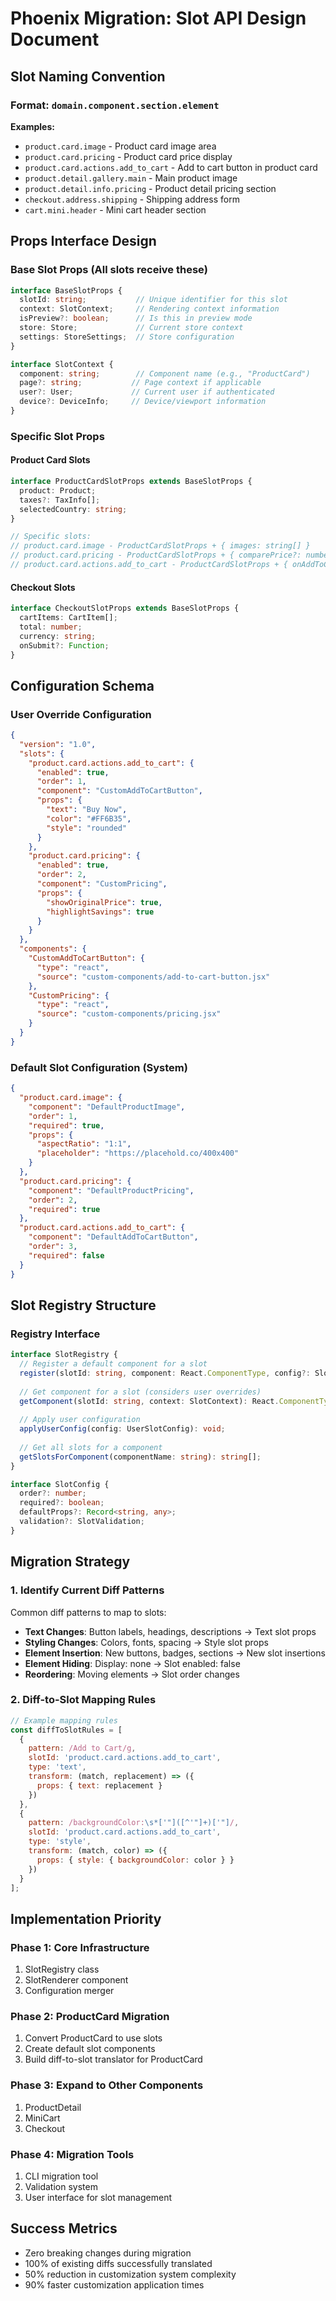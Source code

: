 # Phoenix Migration: Slot API Design Document

## Slot Naming Convention

### Format: `domain.component.section.element`

**Examples:**
- `product.card.image` - Product card image area
- `product.card.pricing` - Product card price display
- `product.card.actions.add_to_cart` - Add to cart button in product card
- `product.detail.gallery.main` - Main product image
- `product.detail.info.pricing` - Product detail pricing section
- `checkout.address.shipping` - Shipping address form
- `cart.mini.header` - Mini cart header section

## Props Interface Design

### Base Slot Props (All slots receive these)
```typescript
interface BaseSlotProps {
  slotId: string;           // Unique identifier for this slot
  context: SlotContext;     // Rendering context information
  isPreview?: boolean;      // Is this in preview mode
  store: Store;             // Current store context
  settings: StoreSettings;  // Store configuration
}

interface SlotContext {
  component: string;        // Component name (e.g., "ProductCard")
  page?: string;           // Page context if applicable
  user?: User;             // Current user if authenticated
  device?: DeviceInfo;     // Device/viewport information
}
```

### Specific Slot Props

#### Product Card Slots
```typescript
interface ProductCardSlotProps extends BaseSlotProps {
  product: Product;
  taxes?: TaxInfo[];
  selectedCountry: string;
}

// Specific slots:
// product.card.image - ProductCardSlotProps + { images: string[] }
// product.card.pricing - ProductCardSlotProps + { comparePrice?: number }
// product.card.actions.add_to_cart - ProductCardSlotProps + { onAddToCart: Function }
```

#### Checkout Slots
```typescript
interface CheckoutSlotProps extends BaseSlotProps {
  cartItems: CartItem[];
  total: number;
  currency: string;
  onSubmit?: Function;
}
```

## Configuration Schema

### User Override Configuration
```json
{
  "version": "1.0",
  "slots": {
    "product.card.actions.add_to_cart": {
      "enabled": true,
      "order": 1,
      "component": "CustomAddToCartButton",
      "props": {
        "text": "Buy Now",
        "color": "#FF6B35",
        "style": "rounded"
      }
    },
    "product.card.pricing": {
      "enabled": true,
      "order": 2,
      "component": "CustomPricing",
      "props": {
        "showOriginalPrice": true,
        "highlightSavings": true
      }
    }
  },
  "components": {
    "CustomAddToCartButton": {
      "type": "react",
      "source": "custom-components/add-to-cart-button.jsx"
    },
    "CustomPricing": {
      "type": "react", 
      "source": "custom-components/pricing.jsx"
    }
  }
}
```

### Default Slot Configuration (System)
```json
{
  "product.card.image": {
    "component": "DefaultProductImage",
    "order": 1,
    "required": true,
    "props": {
      "aspectRatio": "1:1",
      "placeholder": "https://placehold.co/400x400"
    }
  },
  "product.card.pricing": {
    "component": "DefaultProductPricing", 
    "order": 2,
    "required": true
  },
  "product.card.actions.add_to_cart": {
    "component": "DefaultAddToCartButton",
    "order": 3,
    "required": false
  }
}
```

## Slot Registry Structure

### Registry Interface
```typescript
interface SlotRegistry {
  // Register a default component for a slot
  register(slotId: string, component: React.ComponentType, config?: SlotConfig): void;
  
  // Get component for a slot (considers user overrides)
  getComponent(slotId: string, context: SlotContext): React.ComponentType;
  
  // Apply user configuration
  applyUserConfig(config: UserSlotConfig): void;
  
  // Get all slots for a component
  getSlotsForComponent(componentName: string): string[];
}

interface SlotConfig {
  order?: number;
  required?: boolean;
  defaultProps?: Record<string, any>;
  validation?: SlotValidation;
}
```

## Migration Strategy

### 1. Identify Current Diff Patterns
Common diff patterns to map to slots:
- **Text Changes**: Button labels, headings, descriptions → Text slot props
- **Styling Changes**: Colors, fonts, spacing → Style slot props  
- **Element Insertion**: New buttons, badges, sections → New slot insertions
- **Element Hiding**: Display: none → Slot enabled: false
- **Reordering**: Moving elements → Slot order changes

### 2. Diff-to-Slot Mapping Rules
```javascript
// Example mapping rules
const diffToSlotRules = [
  {
    pattern: /Add to Cart/g,
    slotId: 'product.card.actions.add_to_cart',
    type: 'text',
    transform: (match, replacement) => ({
      props: { text: replacement }
    })
  },
  {
    pattern: /backgroundColor:\s*['"]([^'"]+)['"]/,
    slotId: 'product.card.actions.add_to_cart',
    type: 'style',
    transform: (match, color) => ({
      props: { style: { backgroundColor: color } }
    })
  }
];
```

## Implementation Priority

### Phase 1: Core Infrastructure
1. SlotRegistry class
2. SlotRenderer component  
3. Configuration merger

### Phase 2: ProductCard Migration
1. Convert ProductCard to use slots
2. Create default slot components
3. Build diff-to-slot translator for ProductCard

### Phase 3: Expand to Other Components
1. ProductDetail
2. MiniCart  
3. Checkout

### Phase 4: Migration Tools
1. CLI migration tool
2. Validation system
3. User interface for slot management

## Success Metrics
- Zero breaking changes during migration
- 100% of existing diffs successfully translated
- 50% reduction in customization system complexity
- 90% faster customization application times